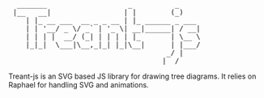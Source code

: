 <pre>
  _______                   _          _     
 |__   __|                 | |        (_)    
    | |_ __ ___  __ _ _ __ | |_ ______ _ ___
    | | '__/ _ \/ _` | '_ \| __|______| / __|
    | | | |  __/ (_| | | | | |_       | \__ \
    |_|_|  \___|\__,_|_| |_|\__|      | |___/
                                     _/ |    
                                    |__/     
</pre>

Treant-js is an SVG based JS library for drawing tree diagrams.
It relies on Raphael for handling SVG and animations.

